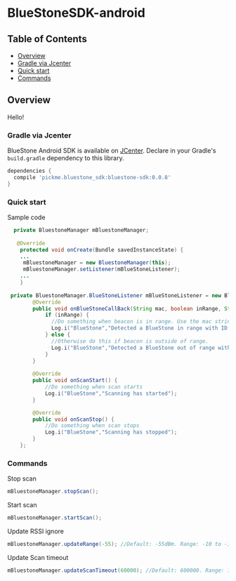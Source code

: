 # BlueStoneSDK-android

## Table of Contents

- [Overview](#overview)
- [Gradle via Jcenter](#gradle-via-jcenter)
- [Quick start](#quick-start)
- [Commands](#commands)

## Overview
Hello!

### Gradle via Jcenter

BlueStone Android SDK is available on [JCenter](http://jcenter.bintray.com/pickme/bluestone_sdk/bluestone-sdk/). Declare in your Gradle's `build.gradle` dependency to this library.

```gradle
dependencies {
  compile 'pickme.bluestone_sdk:bluestone-sdk:0.0.8'
}
```

### Quick start

Sample code

```java
  private BluestoneManager mBluestoneManager;
  
   @Override
    protected void onCreate(Bundle savedInstanceState) {
    ...
     mBluestoneManager = new BluestoneManager(this);
     mBluestoneManager.setListener(mBlueStoneListener);
    ...
    }
 
 private BluestoneManager.BlueStoneListener mBlueStoneListener = new BluestoneManager.BlueStoneListener() {
        @Override
        public void onBlueStoneCallBack(String mac, boolean inRange, String UUID, int major, int minor, byte[] scanRecord, int rssi, String batt, String firmware, String days, String hours) {
            if (inRange) {
              //Do something when beacon is in range. Use the mac string to identify the beacon.
              Log.i("BlueStone","Detected a BlueStone in range with ID: " + mac);
            } else {
              //Otherwise do this if beacon is outside of range.
              Log.i("BlueStone","Detected a BlueStone out of range with ID: " + mac);
            }
        }
    
        @Override
        public void onScanStart() {
            //Do something when scan starts
            Log.i("BlueStone","Scanning has started");
        }

        @Override
        public void onScanStop() {
            //Do something when scan stops
            Log.i("BlueStone","Scanning has stopped");
        }
    };
```

### Commands

Stop scan

```java
mBluestoneManager.stopScan();
```

Start scan

```java
mBluestoneManager.startScan();
```

Update RSSI ignore

```java
mBluestoneManager.updateRange(-55); //Default: -55dBm. Range: -10 to -110 Increase this value if the beacon is not detected in range.
```

Update Scan timeout

```java
mBluestoneManager.updateScanTimeout(60000); //Default: 600000. Range: 10000 to 6000000. Time out in milliseconds.
```
